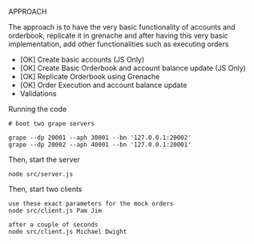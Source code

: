 APPROACH

The approach is to have the very basic functionality of accounts and orderbook,
replicate it in grenache and after having this very basic implementation,
add other functionalities such as executing orders

- [OK] Create basic accounts (JS Only)
- [OK] Create Basic Orderbook and account balance update (JS Only)
- [OK] Replicate Orderbook using Grenache
- [OK] Order Execution and account balance update
- Validations

Running the code

```
# boot two grape servers

grape --dp 20001 --aph 30001 --bn '127.0.0.1:20002'
grape --dp 20002 --aph 40001 --bn '127.0.0.1:20001'
```

Then, start the server
```
node src/server.js
```

Then, start two clients
```
use these exact parameters for the mock orders
node src/client.js Pam Jim

after a couple of seconds
node src/client.js Michael Dwight
```